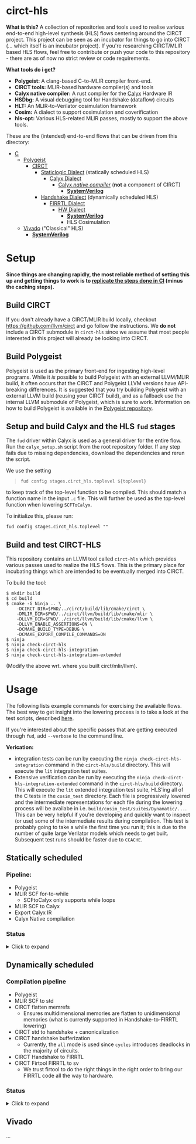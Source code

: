 # circt-hls

**What is this?**
A collection of repositories and tools used to realise various end-to-end high-level synthesis (HLS) flows centering around the CIRCT project. This project can be seen as an incubator for things to go into CIRCT (... which itself is an incubator project). If you're researching CIRCT/MLIR based HLS flows, feel free to contribute or push your code to this repository - there are as of now no strict review or code requirements.

**What tools do i get?**
- **Polygeist:** A clang-based C-to-MLIR compiler front-end.
- **CIRCT tools:** MLIR-based hardware compiler(s) and tools
- **Calyx native compiler:** A rust compiler for the [Calyx](https://calyxir.org/) Hardware IR
- **HSDbg:** A visual debugging tool for Handshake (dataflow) circuits
- **HLT:** An MLIR-to-Verilator cosimulation framework
- **Cosim:** A dialect to support cosimulation and coverification
- **hls-opt:** Various HLS-related MLIR passes, mostly to support the above tools.

These are the (intended) end-to-end flows that can be driven from this directory:
- [C](https://en.wikipedia.org/wiki/C_(programming_language))
  - [Polygeist](https://c.wsmoses.com/papers/Polygeist_PACT.pdf)
    - [CIRCT](https://circt.llvm.org/)
      - [Staticlogic Dialect](https://circt.llvm.org/docs/Dialects/StaticLogic/) (statically scheduled HLS)
        - [Calyx Dialect](https://circt.llvm.org/docs/Dialects/Calyx/)
          - [Calyx *native compiler*](https://capra.cs.cornell.edu/calyx/) (**not** a component of CIRCT)
            - [**SystemVerilog**](https://en.wikipedia.org/wiki/SystemVerilog)
      - [Handshake Dialect](https://circt.llvm.org/docs/Dialects/Handshake/) (dynamically scheduled HLS)
        - [FIRRTL Dialect](https://circt.llvm.org/docs/Dialects/FIRRTL/)
          - [HW Dialect](https://circt.llvm.org/docs/Dialects/HW/)
            - [**SystemVerilog**](https://en.wikipedia.org/wiki/SystemVerilog)
            - HLS Cosimulation
  - [Vivado](https://en.wikipedia.org/wiki/Xilinx_Vivado) ("Classical" HLS)
    -  [**SystemVerilog**](https://en.wikipedia.org/wiki/SystemVerilog)

# Setup

**Since things are changing rapidly, the most reliable method of setting this up and getting things to work is to [replicate the steps done in CI](https://github.com/circt-hls/circt-hls/blob/main/.github/workflows/build_and_test.yml) (minus the caching steps).**

## Build CIRCT
If you don't already have a CIRCT/MLIR build locally, checkout https://github.com/llvm/circt and go follow the instructions. We **do not** include a CIRCT submodule in `circt-hls` since we assume that most people interested in this project will already be looking into CIRCT.

## Build Polygeist
Polygeist is used as the primary front-end for ingesting high-level programs. While it *is* possible to build Polygeist with an external LLVM/MLIR build, it often occurs that the CIRCT and Polygeist LLVM versions have API-breaking differences. It is suggested that you try building Polygeist with an external LLVM build (reusing your CIRCT build), and as a fallback use the internal LLVM submodule of Polygeist, which is sure to work.
Information on how to build Polygeist is available in the [Polygeist repository](https://github.com/wsmoses/Polygeist).

## Setup and build Calyx and the HLS `fud` stages

The `fud` driver within Calyx is used as a general driver for the entire flow.
Run the `calyx_setup.sh` script from the root repository folder. If any step fails due to missing dependencies, download the dependencies and rerun the script.

We use the setting
> `fud config stages.circt_hls.toplevel ${toplevel}`

to keep track of the top-level function to be compiled. This should match a function name in the input `.c` file. This will further be used as the top-level function when lowering `SCFToCalyx`.

To initialize this, please run:
```
fud config stages.circt_hls.toplevel ""
```

## Build and test CIRCT-HLS 

This repository contains an LLVM tool called `circt-hls` which provides various passes used to realize the HLS flows. This is the primary place for incubating things which are intended to be eventually merged into CIRCT. 

To build the tool:
```
$ mkdir build
$ cd build
$ cmake -G Ninja .. \
    -DCIRCT_DIR=$PWD/../circt/build/lib/cmake/circt \
    -DMLIR_DIR=$PWD/../circt/llvm/build/lib/cmake/mlir \
    -DLLVM_DIR=$PWD/../circt/llvm/build/lib/cmake/llvm \
    -DLLVM_ENABLE_ASSERTIONS=ON \
    -DCMAKE_BUILD_TYPE=DEBUG \
    -DCMAKE_EXPORT_COMPILE_COMMANDS=ON
$ ninja
$ ninja check-circt-hls
$ ninja check-circt-hls-integration
$ ninja check-circt-hls-integration-extended
```
(Modify the above wrt. where you built circt/mlir/llvm).

# Usage
The following lists example commands for exercising the available flows.
The best way to get insight into the lowering process is to take a look at the test scripts, described [here](tools/test_scripts/README.md).

If you're interested about the specific passes that are getting executed through `fud`, add `--verbose` to the command line.

**Verication:**
- integration tests can be run by executing the `ninja check-circt-hls-integration` command in the `circt-hls/build` directory. This will execute the `lit` integration test suites.
- Extensive verification can be run by executing the `ninja check-circt-hls-integration-extended` command in the `circt-hls/build` directory. This will execute the `lit` extended integration test suite, HLS'ing all of the C tests in the `cosim_test` directory. Each file is progressively lowered and the intermediate representations for each file during the lowering process will be availabe in i.e. `build/cosim_test/suites/Dynamatic/...`. This can be very helpful if you're developing and quickly want to inspect (or use) some of the intermediate results during compilation. This test is probably going to take a while the first time you run it; this is due to the number of quite large Verilator models which needs to get built. Subsequent test runs should be faster due to `CCACHE`.

## Statically scheduled

### Pipeline:

- Polygeist
- MLIR SCF for-to-while
  - SCFtoCalyx only supports while loops
- MLIR SCF to Calyx
- Export Calyx IR
- Calyx Native compilation

### Status
<details>
  <summary>Click to expand</summary>
- [x] Polygeist to **mlir (scf)**
```
fud exec "Polygeist/mlir-clang/Test/aff.c"  \
  --from c                                  \
  --to mlir-scf-while                       \
  -s circt_hls.toplevel "kernel_deriche"
```

- [ ] Polygeist to **mlir (calyx)**  
**Error:** need to lower for-to-while loops (still waiting for https://reviews.llvm.org/D108454).
```
fud exec "Polygeist/mlir-clang/Test/aff.c"  \
  --from c                                  \
  --to mlir-calyx                           \
  -s circt_hls.toplevel "kernel_deriche"
```

- [ ] Polygeist to **calyx**  
**Error:** invalid lowering of comb groups
```
fud exec "Polygeist/mlir-clang/Test/aff.c"  \
  --from c                                  \
  --to futil                                \
  -s circt_hls.toplevel "kernel_deriche"
```
</details>

## Dynamically scheduled

### Compilation pipeline

- Polygeist
- MLIR SCF to std
- CIRCT flatten memrefs
  - Ensures multidimensional memories are flatten to unidimensional memories (what is currently supported in Handshake-to-FIRRTL lowering)
- CIRCT std to handshake + canonicalization
- CIRCT handshake bufferization
  - Currently, the `all` mode is used since `cycles` introduces deadlocks in the majority of circuits.
- CIRCT Handshake to FIRRTL
- CIRCT Firtool FIRRTL to sv
  - We trust firtool to do the right things in the right order to bring our FIRRTL code all the way to hardware.
### Status

<details>
  <summary>Click to expand</summary>

- [ ] Polygeist to **mlir (handshake)**  
**Error:** issues in lowering the memref.alloc ops in standard to handshake. I think this goes back to what https://github.com/llvm/circt/pull/1538 is trying to solve.
```
fud exec "examples/c/fir/fir.c" \
  --from c                      \
  --to mlir-handshake           \
  -s circt_hls.toplevel fir
```

- [ ] Polygeist to **mlir (FIRRTL)**  
**error:** issues in FIRRTL with unbounded memories
```
fud exec "examples/c/fir/fir.c" \
  --from c                      \
  --to mlir-firrtl              \
  -s circt_hls.toplevel fir
```

- [X] Handshake to Verilog
```
fud exec ${handshake MLIR file} \
  --from mlir-handshake         \
  --to synth-verilog

- [X] Handshake to synthesized
```
fud exec ${handshake MLIR file} \
  --from mlir-handshake         \
  --to synth-files -o ${outdir}

</details>

## Vivado
...
